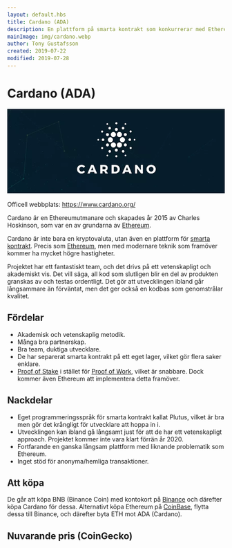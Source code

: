 ```yaml
---
layout: default.hbs
title: Cardano (ADA)
description: En plattform på smarta kontrakt som konkurrerar med Ethereum. Deras metodik är akademisk och vetenskaplig.
mainImage: img/cardano.webp
author: Tony Gustafsson
created: 2019-07-22
modified: 2019-07-28
---
```


# Cardano (ADA)

![Cardano](../img/cardano.webp 'Cardano')

Officell webbplats: https://www.cardano.org/

Cardano är en Ethereumutmanare och skapades år 2015 av Charles Hoskinson, som var en av grundarna av [Ethereum](/kryptovalutor/ethereum.html).

Cardano är inte bara en kryptovaluta, utan även en plattform för [smarta kontrakt](/tekniker/smarta-kontrakt.html). Precis som [Ethereum](/kryptovalutor/ethereum.html), men med modernare teknik som framöver kommer ha mycket högre hastigheter.

Projektet har ett fantastiskt team, och det drivs på ett vetenskapligt och akademiskt vis. Det vill säga, all kod som slutligen blir en del av produkten granskas av och testas ordentligt. Det gör att utvecklingen ibland går långsammare än förväntat, men det ger också en kodbas som genomstrålar kvalitet.

## Fördelar

-   Akademisk och vetenskaplig metodik.
-   Många bra partnerskap.
-   Bra team, duktiga utvecklare.
-   De har separerat smarta kontrakt på ett eget lager, vilket gör flera saker enklare.
-   [Proof of Stake](/tekniker/proof-of-stake.html) i stället för [Proof of Work](/tekniker/proof-of-work.html), vilket är snabbare. Dock kommer även Ethereum att implementera detta framöver.

## Nackdelar

-   Eget programmeringsspråk för smarta kontrakt kallat Plutus, vilket är bra men gör det krångligt för utvecklare att hoppa in i.
-   Utvecklingen kan ibland gå långsamt just för att de har ett vetenskapligt approach. Projektet kommer inte vara klart förrän år 2020.
-   Fortfarande en ganska långsam plattform med liknande problematik som Ethereum.
-   Inget stöd för anonyma/hemliga transaktioner.

## Att köpa

De går att köpa BNB (Binance Coin) med kontokort på [Binance](https://www.binance.com) och därefter köpa Cardano för dessa. Alternativt köpa Ethereum på [CoinBase](https://www.coinbase.com/), flytta dessa till Binance, och därefter byta ETH mot ADA (Cardano).

## Nuvarande pris (CoinGecko)

<script src="https://widgets.coingecko.com/coingecko-coin-ticker-widget.js"></script>

<coingecko-coin-ticker-widget currency="sek" coin-id="cardano" locale="en"></coingecko-coin-ticker-widget>
